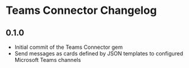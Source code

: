 # Teams Connector Changelog

0.1.0
---
- Initial commit of the Teams Connector gem
- Send messages as cards defined by JSON templates to configured Microsoft Teams channels
